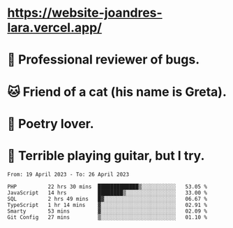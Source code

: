 # https://website-joandres-lara.vercel.app/
# 🐛 Professional reviewer of bugs.
# 🐱 Friend of a cat (his name is Greta).
# 📜 Poetry lover.
# 🎸 Terrible playing guitar, but I try.

<!--START_SECTION:waka-->

```text
From: 19 April 2023 - To: 26 April 2023

PHP          22 hrs 30 mins  █████████████▒░░░░░░░░░░░   53.05 %
JavaScript   14 hrs          ████████▒░░░░░░░░░░░░░░░░   33.00 %
SQL          2 hrs 49 mins   █▓░░░░░░░░░░░░░░░░░░░░░░░   06.67 %
TypeScript   1 hr 14 mins    ▓░░░░░░░░░░░░░░░░░░░░░░░░   02.91 %
Smarty       53 mins         ▓░░░░░░░░░░░░░░░░░░░░░░░░   02.09 %
Git Config   27 mins         ▒░░░░░░░░░░░░░░░░░░░░░░░░   01.10 %
```

<!--END_SECTION:waka-->
